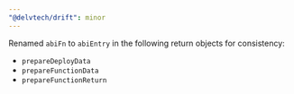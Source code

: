 ```yaml
---
"@delvtech/drift": minor
---
```


Renamed `abiFn` to `abiEntry` in the following return objects for consistency:
  - `prepareDeployData`
  - `prepareFunctionData`
  - `prepareFunctionReturn`
